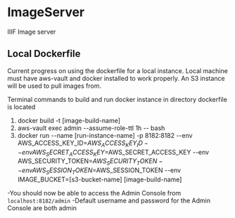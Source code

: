 # ImageServer
IIIF Image server

## Local Dockerfile
Current progress on using the dockerfile for a local instance.
Local machine must have aws-vault and docker installed to work properly.
An S3 instance will be used to pull images from.

Terminal commands to build and run docker instance in directory dockerfile is located
1. docker build -t [image-build-name]
1. aws-vault exec admin --assume-role-ttl 1h -- bash
1. docker run --name [run-instance-name] -p 8182:8182 --env AWS_ACCESS_KEY_ID=$AWS_ACCESS_KEY_ID
 --env AWS_SECRET_ACCESS_KEY=$AWS_SECRET_ACCESS_KEY --env AWS_SECURITY_TOKEN=$AWS_SECURITY_TOKEN
 --env AWS_SESSION_TOKEN=$AWS_SESSION_TOKEN --env IMAGE_BUCKET=[s3-bucket-name] [image-build-name]

-You should now be able to access the Admin Console from `localhost:8182/admin`
-Default username and password for the Admin Console are both admin
